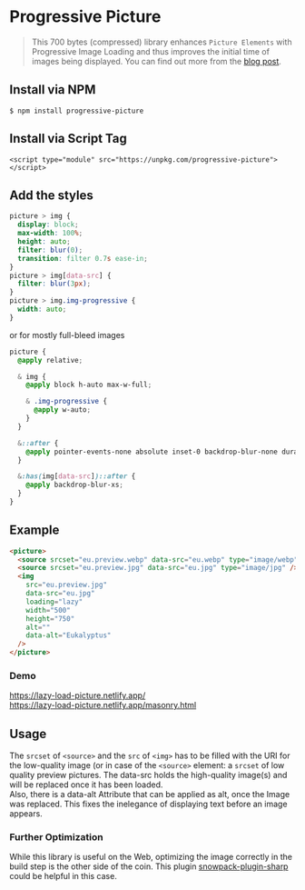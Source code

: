 # Progressive Picture

> This 700 bytes (compressed) library enhances `Picture Elements` with Progressive Image Loading and thus improves the initial time of images being displayed.
> You can find out more from the [blog post](https://dev.to/fabkrut/enhancing-images-on-the-web-3b35).

## Install via NPM

```
$ npm install progressive-picture
```

## Install via Script Tag

```
<script type="module" src="https://unpkg.com/progressive-picture"></script>
```

## Add the styles

```css
picture > img {
  display: block;
  max-width: 100%;
  height: auto;
  filter: blur(0);
  transition: filter 0.7s ease-in;
}
picture > img[data-src] {
  filter: blur(3px);
}
picture > img.img-progressive {
  width: auto;
}
```
or for mostly full-bleed images
```css
picture {
  @apply relative;

  & img {
    @apply block h-auto max-w-full;

    & .img-progressive {
      @apply w-auto;
    }
  }

  &::after {
    @apply pointer-events-none absolute inset-0 backdrop-blur-none duration-300 ease-in-out content-[""] motion-safe:transition-[backdrop-filter];
  }

  &:has(img[data-src])::after {
    @apply backdrop-blur-xs;
  }
}
```

## Example

```html
<picture>
  <source srcset="eu.preview.webp" data-src="eu.webp" type="image/webp" />
  <source srcset="eu.preview.jpg" data-src="eu.jpg" type="image/jpg" />
  <img
    src="eu.preview.jpg"
    data-src="eu.jpg"
    loading="lazy"
    width="500"
    height="750"
    alt=""
    data-alt="Eukalyptus"
  />
</picture>
```

### Demo

https://lazy-load-picture.netlify.app/  
https://lazy-load-picture.netlify.app/masonry.html

## Usage

The `srcset` of `<source>` and the `src` of `<img>` has to be filled with the URI for the low-quality image (or in case of the `<source>` element: a `srcset` of low quality preview pictures. The data-src holds the high-quality image(s) and will be replaced once it has been loaded.  
Also, there is a data-alt Attribute that can be applied as alt, once the Image was replaced. This fixes the inelegance of displaying text before an image appears.

### Further Optimization

While this library is useful on the Web, optimizing the image correctly in the build step is the other side of the coin. This plugin [snowpack-plugin-sharp](https://www.npmjs.com/package/snowpack-plugin-sharp) could be helpful in this case.
